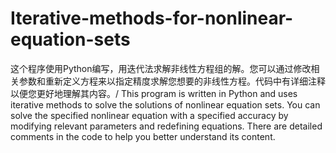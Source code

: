 # Iterative-methods-for-nonlinear-equation-sets
这个程序使用Python编写，用迭代法求解非线性方程组的解。您可以通过修改相关参数和重新定义方程来以指定精度求解您想要的非线性方程。代码中有详细注释以便您更好地理解其内容。/
This program is written in Python and uses iterative methods to solve the solutions of nonlinear equation sets. You can solve the specified nonlinear equation with a specified accuracy by modifying relevant parameters and redefining equations. There are detailed comments in the code to help you better understand its content.
